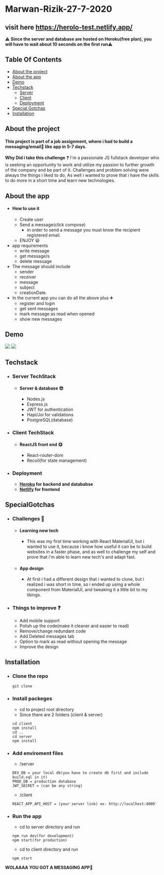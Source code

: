 # Marwan-Rizik-27-7-2020

## visit here https://herolo-test.netlify.app/

:warning: **Since the server and database are hosted on Heroku(free plan), you will have to wait about 10 seconds on the first run**:warning:

## Table Of Contents
- [About the project](#About-the-project)
- [About the app](#About-the-app)
- [Demo](#Demo)
- [Techstack](#Techstack)
    - [Server](#Server-TechStack)
    - [Client](#Client-TechStack)
    - [Deployment](#Deployment)
- [Special Gotchas](#Special-Gotchas)
- [Installation](#Installation)

## About the project

#### This project is part of a job assignment, where i had to build a messaging/email:e-mail: like app in 5-7 days.  
**Why Did i take this challenge** :question: 
I'm a passionate JS fullstack developer who is seeking an opportunity to work and utilize my passion to further growth of the company and be part of it. Challenges and problem solving were always the things i liked to do, As well i wanted to prove that i have the skills to do more in a short time and learn new technologies.

## About the app
- #### How to use it
    - Create user
    - Send a message(click compose)
        - in order to send a message you must know the recipient registered email.
    - ENJOY :smiley:
-  app requirements 
    - write message
    - get message/s
    - delete message
-  The message should include   
    -  sender
    -  receiver
    -  message
    -  subject
    -  creationDate.
- In the current app you can do all the above plus :heavy_plus_sign: 
    - register and login
    - get sent messages
    - mark message as read when opened
    - show new messages

## Demo

![](https://i.imgur.com/O8poBty.png)
![](https://i.imgur.com/dpzSNqv.png)

## Techstack
- ### Server TechStack
  - #### Server & database :sunglasses: 
      - Nodes.js
      - Express.js
      - JWT for authentication
      - Hapi/Joi for validations
      - PostgreSQL(database)
- ### Client TechStack 
  - #### ReactJS front end :yum: 
      - React-router-dom
      - Recoil(for state management)
    
- ### Deployment
    - **[Heroku](https://www.heroku.com/home) for backend and datababse** 
    - **[Netlify](https://www.netlify.com/) for frontend**


## SpecialGotchas
- ### Challenges :muscle: 
    - #### Learning new tech
        - This was my first time working with React MaterialUI, but i wanted to use it, because i know how useful it can be to build websites in a faster phase, and as well to challenge my self and prove that i'm able to learn new tech's and adapt fast.
    - #### App design
        - At first i had a different design that i wanted to clone, but i realized i was short in time, so i ended up using a whole component from MaterialUI, and tweaking it a little bit to my likings.
- ### Things to improve :question: 
    - Add mobile support
    - Polish up the code(make it cleaner and easier to read)
    - Remove/change redundant code
    - Add Deleted messages tab
    - Option to mark as read without opening the message
    - Improve the design

## Installation

- ### Clone the repo
    ```
    git clone 
    ```
- ### Install packeges
    - cd to project root directory
    - Since there are 2 folders (client & server)
    ```
    cd client
    npm install
    cd ..
    cd server
    npm install
    ```
- ### Add enviroment files
    - /server
    ```
    DEV_DB = your local db(you have to create db first and include build.sql in it)
    PROD_DB = production database
    JWT_SECRET = (can be any string)
    ```
    - /client
    ```
    REACT_APP_API_HOST = (your server link) ex- http://localhost:4000'
    
    ```
- ### Run the app
    - cd to server directory and run
    ```
    npm run dev(for development)
    npm start(for production)
    ```
    - cd to client directory and run
    ```
    npm start
    ```
    
**WOLAAAA YOU GOT A MESSAGING APP:love_letter:**
